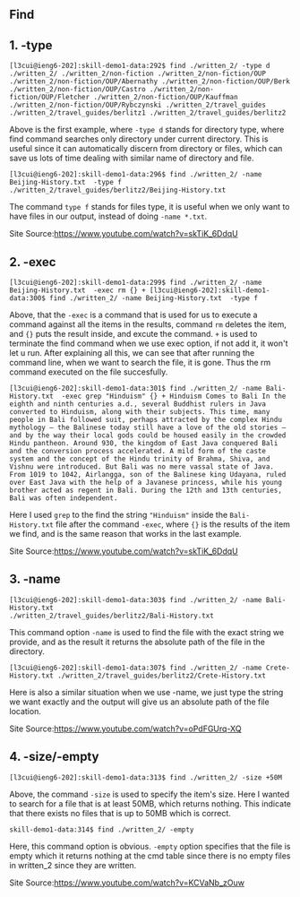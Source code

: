 ## Find

## 1. -type

`[l3cui@ieng6-202]:skill-demo1-data:292$ find ./written_2/ -type d
./written_2/
./written_2/non-fiction
./written_2/non-fiction/OUP
./written_2/non-fiction/OUP/Abernathy
./written_2/non-fiction/OUP/Berk
./written_2/non-fiction/OUP/Castro
./written_2/non-fiction/OUP/Fletcher
./written_2/non-fiction/OUP/Kauffman
./written_2/non-fiction/OUP/Rybczynski
./written_2/travel_guides
./written_2/travel_guides/berlitz1
./written_2/travel_guides/berlitz2`

Above is the first example, where `-type d` stands for directory type, where find command searches only directory under current directory. This is useful since it can automatically discern from directory or files, which can save us lots of time dealing with similar name of directory and file.

`[l3cui@ieng6-202]:skill-demo1-data:296$ find ./written_2/ -name Beijing-History.txt  -type f
./written_2/travel_guides/berlitz2/Beijing-History.txt`

The command `type f` stands for files type, it is useful when we only want to have files in our output, instead of doing `-name *.txt`.

Site Source:https://www.youtube.com/watch?v=skTiK_6DdqU

## 2. -exec

`[l3cui@ieng6-202]:skill-demo1-data:299$ find ./written_2/ -name Beijing-History.txt  -exec rm {} +
[l3cui@ieng6-202]:skill-demo1-data:300$ find ./written_2/ -name Beijing-History.txt  -type f`

Above, that the `-exec` is a command that is used for us to execute a command against all the items in the results, command `rm` deletes the item, and `{}` puts the result inside, and excute the command. `+` is used to terminate the find command when we use exec option, if not add it, it won't let u run. After explaining all this, we can see that after running the command line, when we want to search the file, it is gone. Thus the rm command executed on the file succesfully.

`[l3cui@ieng6-202]:skill-demo1-data:301$ find ./written_2/ -name Bali-History.txt  -exec grep "Hinduism" {} +
Hinduism Comes to Bali
In the eighth and ninth centuries a.d., several Buddhist rulers in Java converted to Hinduism, along with their subjects. This time, many people in Bali followed suit, perhaps attracted by the complex Hindu mythology — the Balinese today still have a love of the old stories — and by the way their local gods could be housed easily in the crowded Hindu pantheon. Around 930, the kingdom of East Java conquered Bali and the conversion process accelerated. A mild form of the caste system and the concept of the Hindu trinity of Brahma, Shiva, and Vishnu were introduced. But Bali was no mere vassal state of Java. From 1019 to 1042, Airlangga, son of the Balinese king Udayana, ruled over East Java with the help of a Javanese princess, while his young brother acted as regent in Bali. During the 12th and 13th centuries, Bali was often independent.`

Here I used `grep` to the find the string `"Hinduism"` inside the `Bali-History.txt` file after the command `-exec`, where `{}` is the results of the item we find, and is the same reason that works in the last example. 

Site Source:https://www.youtube.com/watch?v=skTiK_6DdqU

## 3. -name

`[l3cui@ieng6-202]:skill-demo1-data:303$ find ./written_2/ -name Bali-History.txt                                
./written_2/travel_guides/berlitz2/Bali-History.txt`

This command option `-name` is used to find the file with the exact string we provide, and as the result it returns the absolute path of the file in the directory.

`[l3cui@ieng6-202]:skill-demo1-data:307$ find ./written_2/ -name Crete-History.txt
./written_2/travel_guides/berlitz2/Crete-History.txt`

Here is also a similar situation when we use -name, we just type the string we want exactly and the output will give us an absolute path of the file location.

Site Source:https://www.youtube.com/watch?v=oPdFGUrq-XQ

## 4. -size/-empty

`[l3cui@ieng6-202]:skill-demo1-data:313$ find ./written_2/ -size +50M `

Above, the command `-size` is used to specify the item's size. Here I wanted to search for a file that is at least 50MB, which returns nothing. This indicate that there exists no files that is up to 50MB which is correct.

`skill-demo1-data:314$ find ./written_2/ -empty`

Here, this command option is obvious. `-empty` option specifies that the file is empty which it returns nothing at the cmd table since there is no empty files in written_2 since they are written. 

Site Source:https://www.youtube.com/watch?v=KCVaNb_zOuw